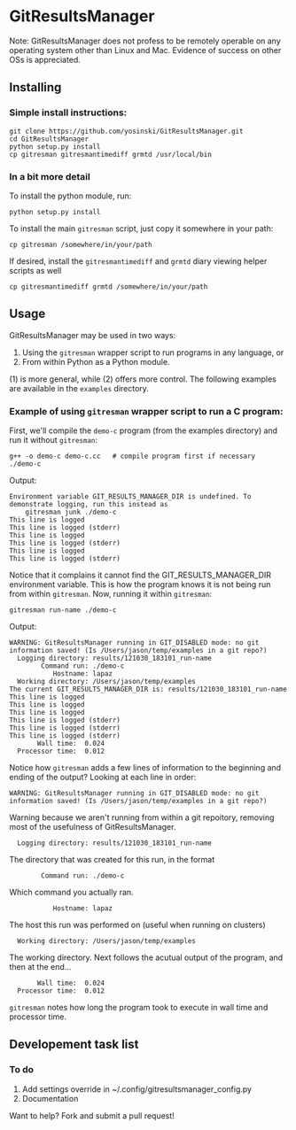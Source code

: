 GitResultsManager
=====================

Note: GitResultsManager does not profess to be remotely operable on
any operating system other than Linux and Mac. Evidence of success on
other OSs is appreciated.



Installing
---------------------

### Simple install instructions:

    git clone https://github.com/yosinski/GitResultsManager.git
    cd GitResultsManager
    python setup.py install
    cp gitresman gitresmantimediff grmtd /usr/local/bin

### In a bit more detail

To install the python module, run:

    python setup.py install

To install the main `gitresman` script, just copy it somewhere in your path:

    cp gitresman /somewhere/in/your/path

If desired, install the `gitresmantimediff` and `grmtd` diary viewing helper scripts as well

    cp gitresmantimediff grmtd /somewhere/in/your/path



Usage
---------------------

GitResultsManager may be used in two ways:

1. Using the `gitresman` wrapper script to run programs in any language, or
2. From within Python as a Python module.

(1) is more general, while (2) offers more control. The following examples are available in the `examples` directory.

### Example of using `gitresman` wrapper script to run a C program:

First, we'll compile the `demo-c` program (from the examples directory) and run it without `gitresman`:

    g++ -o demo-c demo-c.cc   # compile program first if necessary
    ./demo-c

Output:

    Environment variable GIT_RESULTS_MANAGER_DIR is undefined. To demonstrate logging, run this instead as
        gitresman junk ./demo-c
    This line is logged
    This line is logged (stderr)
    This line is logged
    This line is logged (stderr)
    This line is logged
    This line is logged (stderr)

Notice that it complains it cannot find the GIT_RESULTS_MANAGER_DIR
environment variable. This is how the program knows it is not being
run from within `gitresman`. Now, running it within `gitresman`:

    gitresman run-name ./demo-c

Output:

    WARNING: GitResultsManager running in GIT_DISABLED mode: no git information saved! (Is /Users/jason/temp/examples in a git repo?)
      Logging directory: results/121030_183101_run-name
            Command run: ./demo-c
               Hostname: lapaz
      Working directory: /Users/jason/temp/examples
    The current GIT_RESULTS_MANAGER_DIR is: results/121030_183101_run-name
    This line is logged
    This line is logged
    This line is logged
    This line is logged (stderr)
    This line is logged (stderr)
    This line is logged (stderr)
           Wall time:  0.024
      Processor time:  0.012

Notice how `gitresman` adds a few lines of information to the beginning and ending of the output? Looking at each line in order:

    WARNING: GitResultsManager running in GIT_DISABLED mode: no git information saved! (Is /Users/jason/temp/examples in a git repo?)

Warning because we aren't running from within a git repoitory, removing most of the usefulness of GitResultsManager.

      Logging directory: results/121030_183101_run-name

The directory that was created for this run, in the format <datestamp>_<timestamp>_<name of run>

            Command run: ./demo-c

Which command you actually ran.

               Hostname: lapaz

The host this run was performed on (useful when running on clusters)

      Working directory: /Users/jason/temp/examples

The working directory. Next follows the acutual output of the program, and then at the end...

           Wall time:  0.024
      Processor time:  0.012

`gitresman` notes how long the program took to execute in wall time and processor time.



Developement task list
----------------------

### To do

1. Add settings override in ~/.config/gitresultsmanager_config.py
1. Documentation

Want to help? Fork and submit a pull request!
